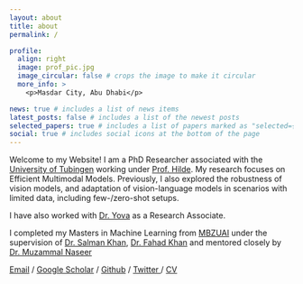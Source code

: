 ```yaml
---
layout: about
title: about
permalink: /

profile:
  align: right
  image: prof_pic.jpg
  image_circular: false # crops the image to make it circular
  more_info: >
    <p>Masdar City, Abu Dhabi</p>

news: true # includes a list of news items
latest_posts: false # includes a list of the newest posts
selected_papers: true # includes a list of papers marked as "selected={true}"
social: true # includes social icons at the bottom of the page
---
```



Welcome to my Website! I am a PhD Researcher associated with the [University of Tubingen](https://uni-tuebingen.de/) working under [Prof. Hilde](https://hildekuehne.github.io/). My research focuses on Efficient Multimodal Models. Previously, I also explored the robustness of vision models, and adaptation of vision-language models in scenarios with limited data, including few-/zero-shot setups.

I have also worked with [Dr. Yova](https://yovakem.github.io/) as a Research Associate.

I completed my Masters in Machine Learning from [MBZUAI](https://mbzuai.ac.ae/) under the supervision of [Dr. Salman Khan](https://salman-h-khan.github.io/), [Dr. Fahad Khan](https://sites.google.com/view/fahadkhans/home?pli=1&authuser=1) and mentored closely by [Dr. Muzammal Naseer](https://muzammal-naseer.netlify.app/)




 <a href="mailto:muhammad.huzaifa@mbzuai.ac.ae">Email</a>  /  <a href="https://scholar.google.com/citations?user=V7hTDxQAAAAJ&hl=en">Google Scholar</a>  /  <a href="https://github.com/Muhammad-Huzaifaa">Github</a>  /  <a href="https://twitter.com/huzaifa2k50">Twitter </a>  /  <a href="https://muhammad-huzaifaa.github.io/assets/pdf/Resume.pdf">CV</a> 

